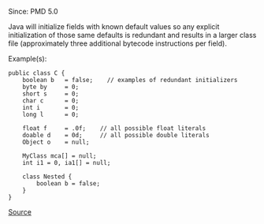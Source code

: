 Since: PMD 5.0

Java will initialize fields with known default values so any explicit initialization of those same defaults
is redundant and results in a larger class file (approximately three additional bytecode instructions per field).

Example(s):
```
public class C {
	boolean b	= false;	// examples of redundant initializers
	byte by		= 0;
	short s		= 0;
	char c		= 0;
	int i		= 0;
	long l		= 0;
	
	float f		= .0f;    // all possible float literals
	doable d	= 0d;     // all possible double literals
	Object o	= null;
	
	MyClass mca[] = null;
	int i1 = 0, ia1[] = null;
	
	class Nested {
		boolean b = false;
	}
}
```

[Source](https://pmd.github.io/pmd-5.6.1/pmd-java/rules/java/optimizations.html#RedundantFieldInitializer)
